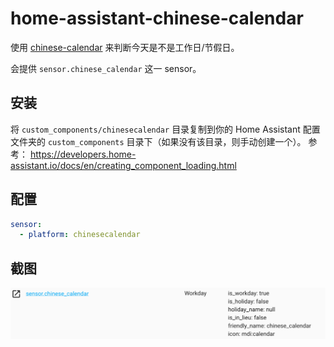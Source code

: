 # home-assistant-chinese-calendar

使用 [chinese-calendar](https://github.com/LKI/chinese-calendar) 来判断今天是不是工作日/节假日。

会提供 `sensor.chinese_calendar` 这一 sensor。

## 安装

将 `custom_components/chinesecalendar` 目录复制到你的 Home Assistant 配置文件夹的 `custom_components` 目录下（如果没有该目录，则手动创建一个）。
参考： https://developers.home-assistant.io/docs/en/creating_component_loading.html

## 配置

```yaml
sensor:
  - platform: chinesecalendar
```

## 截图

![screenshots/screenshot.png](screenshots/screenshot.png)
